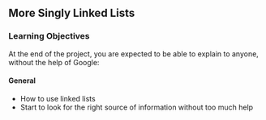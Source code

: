 ## More Singly Linked Lists

### Learning Objectives

At the end of the project, you are expected to be able to explain to anyone, without the help of Google:

#### General

- How to use linked lists
- Start to look for the right source of information without too much help

